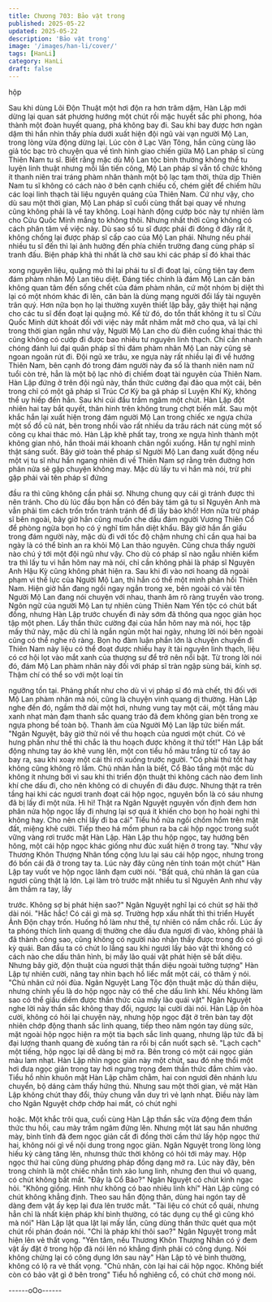 ```yaml
---
title: Chương 703: Bảo vật trong
published: 2025-05-22
updated: 2025-05-22
description: 'Bảo vật trong'
image: '/images/han-li/cover/'
tags: [HanLi]
category: HanLi
draft: false
---
```


hộp

Sau khi dùng Lôi Độn Thuật một hơi độn ra hơn trăm dặm, Hàn
Lập mới dừng lại quan sát phương hướng một chút rồi mặc huyết
sắc phi phong, hóa thành một đoàn huyết quang, phá không bay
đi.
Sau khi bay được hơn ngàn dặm thì hắn nhìn thấy phía dưới xuất
hiện đội ngũ vài vạn người Mộ Lan, trong lòng vừa động dừng lại.
Lúc còn ở Lạc Vân Tông, hắn cũng cùng lão giả tóc bạc trò
chuyện qua về tình hình giao chiến giữa Mộ Lan pháp sĩ cùng
Thiên Nam tu sĩ.
Biết rằng mặc dù Mộ Lan tộc bình thường không thể tu luyện linh
thuật nhưng mỗi lần tiến công, Mộ Lan pháp sĩ vẫn tổ chức không
ít thanh niên trai tráng phàm nhân thành một bộ lạc tạm thời, thừa
dịp Thiên Nam tu sĩ không có cách nào ở bên cạnh chiếu cố,
chém giết để chiếm hữu các loại linh thạch tài liệu nguyên quáng
của Thiên Nam. Cứ như vậy, cho dù sau một thời gian, Mộ Lan
pháp sĩ cuối cùng thất bại quay về nhưng cũng không phải là về
tay không.
Loại hành động cướp bóc này tự nhiên làm cho Cửu Quốc Minh
mắng to không thôi. Nhưng nhất thời cũng không có cách phân
tâm về việc này.
Dù sao số tu sĩ được phái đi đóng ở đây rất ít, không chống lại
được pháp sĩ cấp cao của Mộ Lan phái. Nhưng nếu phái nhiều tu
sĩ đến thì lại ảnh hưởng đến phía chiến trường đang cùng pháp sĩ
tranh đấu.
Biện pháp khả thi nhất là chờ sau khi các pháp sĩ đó khai thác

xong nguyên liệu, quặng mỏ thì lại phái tu sĩ đi đoạt lại, cũng tiện
tay đem đám phàm nhân Mộ Lan tiêu diệt.
Đáng tiếc chính là đám Mộ Lan căn bản không quan tâm đến
sống chết của đám phàm nhân, cứ một nhóm bị diệt thì lại có một
nhóm khác đi lên, căn bản là dùng mạng người đổi lấy tài nguyên
trân quý. Hơn nữa bọn họ lại thường xuyên thiết lập bẫy, gây thiệt
hại nặng cho các tu sĩ đến đoạt lại quặng mỏ.
Kể từ đó, do tổn thất không ít tu sĩ Cửu Quốc Minh dứt khoát đối
với việc này mắt nhăm mắt mở cho qua, vả lại chỉ trong thời gian
ngắn như vậy, Người Mộ Lan cho dù điên cuồng khai thác thì
cũng không có cướp đi được bao nhiêu tư nguyên linh thạch. Chỉ
cần nhanh chóng đánh lui đại quân pháp sĩ thì đám phàm nhân
Mộ Lan này cũng sẽ ngoan ngoãn rút đi.
Đội ngũ xe trâu, xe ngựa này rất nhiều lại đi về hướng Thiên
Nam, bên cạnh đó trong đám người này đa số là thanh niên nam
nữ tuổi còn trẻ, hẳn là một bộ lạc nhỏ đi chiếm đoạt tài nguyên
của Thiên Nam.
Hàn Lập đứng ở trên đội ngũ này, thần thức cường đại đảo qua
một cái, bên trong chỉ có một gã pháp sĩ Trúc Cơ Kỳ ba gã pháp
sĩ Luyện Khí Kỳ, không thể uy hiếp đến hắn.
Sau khi cúi đầu trầm ngâm một chút. Hàn Lập đột nhiên hai tay
bắt quyết, thân hình trên không trung chợt biến mất. Sau một
khắc hắn lại xuất hiện trong đám người Mộ Lan trong chiếc xe
ngựa chứa một số đồ cũ nát, bên trong nhồi vào rất nhiều da trâu
rách nát cùng một số công cụ khai thác mỏ.
Hàn Lập khẽ phất tay, trong xe ngựa hình thành một không gian
nhỏ, hắn thoải mái khoanh chân ngồi xuống.
Hắn tự nghĩ mình thật sáng suốt. Bây giờ toàn thể pháp sĩ Người
Mộ Lan đang xuất động nếu một vị tu sĩ như hắn ngang nhiên đi
về Thiên Nam sợ rằng trên đường hơn phân nửa sẽ gặp chuyện
không may.
Mặc dù lấy tu vi hắn mà nói, trừ phi gặp phải vài tên pháp sĩ đứng

đầu ra thì cũng không cần phải sợ. Nhưng chung quy cái gì tránh
được thì nên tránh.
Cho dù lúc đầu bọn hắn có đến bảy tám gã tu sĩ Nguyên Anh mà
vẫn phải tìm cách trốn trốn tránh tránh để đi lấy bảo khố!
Hơn nữa trừ pháp sĩ bên ngoài, bây giờ hắn cũng muốn che dấu
đám người Vương Thiên Cổ để phòng ngừa bọn họ có ý nghĩ tìm
hắn diệt khẩu.
Bây giờ hắn ẩn giấu trong đám người này, mặc dù đi với tốc độ
chậm nhưng chỉ cần qua hai ba ngày là có thể bình an ra khỏi Mộ
Lan thảo nguyên.
Cũng chưa thấy người nào chú ý tới một đội ngũ như vậy. Cho dù
có pháp sĩ nào ngẫu nhiên kiểm tra thì lấy tu vi hắn hôm nay mà
nói, chỉ cần không phải là pháp sĩ Nguyên Anh Hậu Kỳ cũng
không phát hiện ra.
Sau khi đi vào nơi hoang dã ngoài phạm vi thế lực của Người Mộ
Lan, thì hắn có thể một mình phản hồi Thiên Nam.
Hiện giờ hắn đang ngồi ngay ngắn trong xe, bên ngoài có vài tên
Người Mộ Lan đang nói chuyện với nhau, thanh âm rõ ràng
truyền vào trong.
Ngôn ngữ của người Mộ Lan tự nhiên cùng Thiên Nam Yến tộc
có chút bất đồng, nhưng Hàn Lập trước chuyến đi này sớm đã
thông qua ngọc giản học tập một phen.
Lấy thần thức cường đại của hắn hôm nay mà nói, học tập mấy
thứ này, mặc dù chỉ là ngắn ngủn một hai ngày, nhưng lời nói bên
ngoài cũng có thể nghe rõ ràng.
Bọn họ đàm luận phần lớn là chuyện chuyến đi Thiên Nam này
liệu có thể đoạt được nhiều hay ít tài nguyên linh thạch, liệu có cơ
hội lọt vào mắt xanh của thượng sư để trở nên nổi bật.
Từ trong lời nói đó, đám Mộ Lan phàm nhân này đối với pháp sĩ
tràn ngập sùng bái, kính sợ. Thậm chí có thể so với một loại tín

ngưỡng tồn tại.
Phảng phất như cho dù vì vị pháp sĩ đó mà chết, thì đối với Mộ
Lan phàm nhân mà nói, cũng là chuyện vinh quang dị thường.
Hàn Lập nghe đến đó, ngầm thở dài một hơi, nhưng vung tay một
cái, một tầng màu xanh nhạt màn đạm thanh sắc quang tráo đã
đem không gian bên trong xe ngựa phong bế toàn bộ.
Thanh âm của Người Mộ Lan lập tức biến mất.
"Ngân Nguyệt, bây giờ thử nói về thu hoạch của ngươi một chút.
Có vẻ hưng phấn như thế thì chắc là thu hoạch được không ít thứ
tốt!" Hàn Lập bất động nhưng tay áo khẽ vung lên, một con tiểu
hồ màu trắng từ cổ tay áo bay ra, sau khi xoay một cái thì rơi
xuống trước người.
"Có phải thứ tốt hay không cũng không rõ lắm. Chủ nhân hẳn là
biết, Cổ Bảo tầng một mặc dù không ít nhưng bởi vì sau khi thi
triển độn thuật thì không cách nào đem linh khí che dấu đi, cho
nên không có di chuyển đi đâu được. Nhưng thật ra trên tầng hai
khi các ngươi tranh đoạt cái hộp ngọc, nguyên bổn là có sáu
nhưng đã bị lấy đi một nửa. Hì hì! Thật ra Ngân Nguyệt nguyên
vốn định đem hơn phân nửa hộp ngọc lấy đi nhưng lại sợ quá ít
khiến cho bọn họ hoài nghi thì không hay. Cho nên chỉ lấy đi ba
cái" Tiểu hồ nửa ngồi chồm hổm trên mặt đất, miệng khẽ cười.
Tiếp theo há mồm phun ra ba cái hộp ngọc trong suốt vững vàng
rơi trước mặt Hàn Lập.
Hàn Lập thu hộp ngọc, tay hướng bên hông, một cái hộp ngọc
khác giống như đúc xuất hiện ở trong tay.
"Như vậy Thương Khôn Thượng Nhân tổng cộng lưu lại sáu cái
hộp ngọc, nhưng trong đó bốn cái đã ở trong tay ta. Lúc này đây
cũng nên tính toán một chút" Hàn Lập tay vuốt ve hộp ngọc lãnh
đạm cười nói.
"Bất quá, chủ nhân lá gan của ngươi cũng thật là lớn. Lại làm trò
trước mặt nhiều tu sĩ Nguyên Anh như vậy âm thầm ra tay, lấy

trước. Không sợ bị phát hiện sao?" Ngân Nguyệt nghĩ lại có chút
sợ hãi thở dài nói.
"Hắc hắc! Có cái gì mà sợ. Trường hợp xấu nhất thì thi triển Huyết
Ảnh Độn chạy trốn. Huống hồ làm như thế, tự nhiên có nắm chắc
rồi. Lúc ấy ta phóng thích linh quang dị thường che dấu đưa ngươi
đi vào, không phải là đã thành công sao, cũng không có người
nào nhận thấy được trong đó có gì kỳ quái. Ban đầu ta có chút lo
lắng sau khi ngươi lấy bảo vật thì không có cách nào che dấu
thân hình, bị mấy lão quái vật phát hiện sẽ bất diệu. Nhưng bây
giờ, độn thuật của ngươi thật thần diệu ngoài tưởng tượng" Hàn
Lập tự nhiên cười, nâng tay nhìn bạch hồ liếc mắt một cái, có
thâm ý nói.
"Chủ nhân cứ nói đùa. Ngân Nguyệt Lang Tộc độn thuật mặc dù
thần diệu, nhưng chính yếu là do hộp ngọc này có thể che dấu
linh khí. Nếu không làm sao có thể giấu diếm được thần thức của
mấy lão quái vật" Ngân Nguyệt nghe lời này thần sắc không thay
đổi, ngược lại cười dài nói.
Hàn Lập ôn hòa cười, không có hỏi lại chuyện này, nhưng hộp
ngọc đặt ở trên bàn tay đột nhiên chớp động thanh sắc linh
quang, tiếp theo năm ngón tay dùng sức, mặt ngoài hộp ngọc
hiện ra một tia bạch sắc linh quang, nhưng lập tức đã bị đại lượng
thanh quang đè xuống tản ra rồi bị cắn nuốt sạch sẽ.
"Lạch cạch" một tiếng, hộp ngọc lại dễ dàng bị mở ra. Bên trong
có một cái ngọc giản màu lam nhạt.
Hàn Lập nhìn ngọc giản này một chút, sau đó nhẹ thổi một hơi
đưa ngọc giản trong tay hơi ngưng trọng đem thần thức đắm
chìm vào.
Tiểu hồ nhìn khuôn mặt Hàn Lập chằm chằm, hai con ngươi đên
nhánh lưu chuyển, bộ dáng cảm thấy hứng thú.
Nhưng sau một thời gian, vẻ mặt Hàn Lập không chút thay đổi,
thủy chung vẫn duy trì vẻ lạnh nhạt.
Điều này làm cho Ngân Nguyệt chớp chớp hai mắt, có chút nghi

hoặc.
Một khắc trôi qua, cuối cùng Hàn Lập thần sắc vừa động đem
thần thức thu hồi, cau mày trầm ngâm đứng lên. Nhưng một lát
sau hắn nhướng mày, bình tĩnh đã đem ngọc giản cất đi đồng thời
cầm thứ lấy hộp ngọc thứ hai, không nói gì về nội dung trong
ngọc giản.
Ngân Nguyệt trong lòng lòng hiếu kỳ càng tăng lên, nhưnsg thức
thời không có hỏi tới mảy may.
Hộp ngọc thứ hai cũng dùng phương pháp đồng dạng mở ra.
Lúc này đây, bên trong chính là một chiếc nhẫn tinh xảo lung linh,
nhưng đen thui vô quang, có chút không bắt mắt.
"Đây là Cổ Bảo?" Ngân Nguyệt có chút kinh ngạc hỏi.
"Không giống. Hình như không có bao nhiêu linh khí" Hàn Lập
cũng có chút không khẳng định.
Theo sau hắn động thân, dùng hai ngón tay dễ dàng đem vật ấy
kẹp lại đưa lên trước mắt.
"Tài liệu có chút cổ quái, nhưng hẳn chỉ là nhất kiện pháp khí bình
thường, có tác dụng cụ thể gì cũng khó mà nói" Hàn Lập lật qua
lật lại mấy lần, cũng dùng thần thức quét qua một chút rồi phán
đoán nói.
"Chỉ là pháp khí thôi sao?" Ngân Nguyệt trong mắt hiện lên vẻ
thất vọng.
"Yên tâm, nếu Thương Khôn Thượng Nhân có ý đem vật ấy đặt ở
trong hộp đã nói lên nó khẳng định phải có công dụng. Nói không
chừng lại có công dụng lớn sau này" Hàn Lập tỏ vẻ bình thường,
không có lộ ra vẻ thất vọng.
"Chủ nhân, còn lại hai cái hộp ngọc. Không biết còn có bảo vật gì
ở bên trong" Tiểu hồ nghiêng cổ, có chút chờ mong nói.

------oOo------
